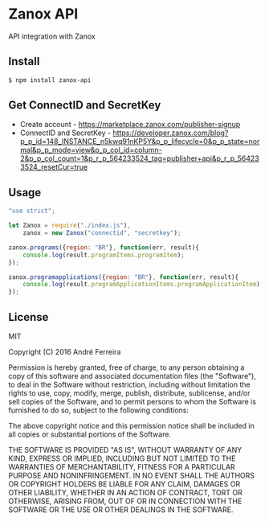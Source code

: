 # Zanox API

API integration with Zanox

## Install

```bash
$ npm install zanox-api
```

## Get ConnectID and SecretKey

* Create account - https://marketplace.zanox.com/publisher-signup
* ConnectID and SecretKey - https://developer.zanox.com/blog?p_p_id=148_INSTANCE_n5kwq91nKP5Y&p_p_lifecycle=0&p_p_state=normal&p_p_mode=view&p_p_col_id=column-2&p_p_col_count=1&p_r_p_564233524_tag=publisher+api&p_r_p_564233524_resetCur=true
 
## Usage

```js
"use strict";

let Zanox = require("./index.js"),
    zanox = new Zanox("connectid", "secretkey");

zanox.programs({region: "BR"}, function(err, result){
    console.log(result.programItems.programItem);
});

zanox.programapplications({region: "BR"}, function(err, result){
    console.log(result.programApplicationItems.programApplicationItem);
});
```

## License

  MIT
  
  Copyright (C) 2016 André Ferreira

  Permission is hereby granted, free of charge, to any person obtaining a copy of this software and associated documentation files (the "Software"), to deal in the Software without restriction, including without limitation the rights to use, copy, modify, merge, publish, distribute, sublicense, and/or sell copies of the Software, and to permit persons to whom the Software is furnished to do so, subject to the following conditions:

  The above copyright notice and this permission notice shall be included in all copies or substantial portions of the Software.

  THE SOFTWARE IS PROVIDED "AS IS", WITHOUT WARRANTY OF ANY KIND, EXPRESS OR IMPLIED, INCLUDING BUT NOT LIMITED TO THE WARRANTIES OF MERCHANTABILITY, FITNESS FOR A PARTICULAR PURPOSE AND NONINFRINGEMENT. IN NO EVENT SHALL THE AUTHORS OR COPYRIGHT HOLDERS BE LIABLE FOR ANY CLAIM, DAMAGES OR OTHER LIABILITY, WHETHER IN AN ACTION OF CONTRACT, TORT OR OTHERWISE, ARISING FROM, OUT OF OR IN CONNECTION WITH THE SOFTWARE OR THE USE OR OTHER DEALINGS IN THE SOFTWARE.